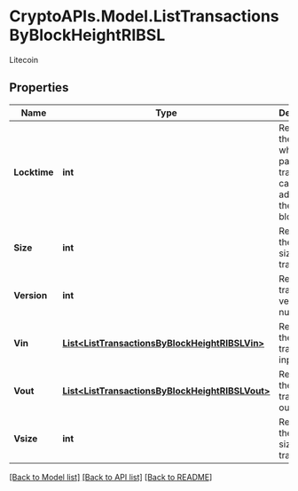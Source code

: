 # CryptoAPIs.Model.ListTransactionsByBlockHeightRIBSL
Litecoin

## Properties

Name | Type | Description | Notes
------------ | ------------- | ------------- | -------------
**Locktime** | **int** | Represents the time at which a particular transaction can be added to the blockchain. | 
**Size** | **int** | Represents the total size of this transaction. | 
**Version** | **int** | Represents transaction version number. | 
**Vin** | [**List&lt;ListTransactionsByBlockHeightRIBSLVin&gt;**](ListTransactionsByBlockHeightRIBSLVin.md) | Represents the transaction inputs. | 
**Vout** | [**List&lt;ListTransactionsByBlockHeightRIBSLVout&gt;**](ListTransactionsByBlockHeightRIBSLVout.md) | Represents the transaction outputs. | 
**Vsize** | **int** | Represents the virtual size of this transaction. | 

[[Back to Model list]](../README.md#documentation-for-models) [[Back to API list]](../README.md#documentation-for-api-endpoints) [[Back to README]](../README.md)

